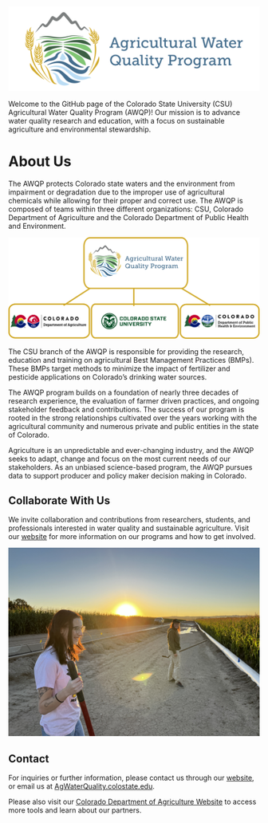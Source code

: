 [![AWQP logo](/figures/AWQP_horizontal_rounded.png)](https://agsci.colostate.edu/waterquality/)

Welcome to the GitHub page of the Colorado State University (CSU) Agricultural Water Quality Program (AWQP)! Our mission is to advance water quality research and education, with a focus on sustainable agriculture and environmental stewardship.

# About Us
The AWQP protects Colorado state waters and the environment from impairment or degradation due to the improper use of agricultural chemicals while allowing for their proper and correct use. The AWQP is composed of teams within three different organizations: CSU, Colorado Department of Agriculture and the Colorado Department of Public Health and Environment.

![AWQP Flow Chart](/figures/AWQPFlow.png)

The CSU branch of the AWQP is responsible for providing the research, education and training on agricultural Best Management Practices (BMPs). These BMPs target methods to minimize the impact of fertilizer and pesticide applications on Colorado’s drinking water sources.

The AWQP program builds on a foundation of nearly three decades of research experience, the evaluation of farmer driven practices, and ongoing stakeholder feedback and contributions. The success of our program is rooted in the strong relationships cultivated over the years working with the agricultural community and numerous private and public entities in the state of Colorado.

Agriculture is an unpredictable and ever-changing industry, and the AWQP seeks to adapt, change and focus on the most current needs of our stakeholders. As an unbiased science-based program, the AWQP pursues data to support producer and policy maker decision making in Colorado.

## Collaborate With Us
We invite collaboration and contributions from researchers, students, and professionals interested in water quality and sustainable agriculture. Visit our [website](https://agsci.colostate.edu/waterquality/) for more information on our programs and how to get involved.

![Irrigation Picture](/figures/Irrigation.jpg)

## Contact
For inquiries or further information, please contact us through our [website](https://agsci.colostate.edu/waterquality/contact-us/), or email us at [AgWaterQuality.colostate.edu](mailto:AgWaterQuality.colostate.edu).

Please also visit our [Colorado Department of Agriculture Website](https://ag.colorado.gov/conservation/agricultural-water-quality) to access more tools and learn about our partners.

